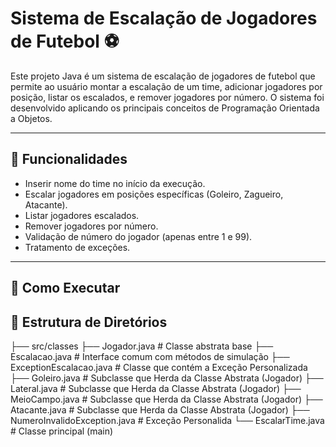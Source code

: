 # Sistema de Escalação de Jogadores de Futebol ⚽

Este projeto Java é um sistema de escalação de jogadores de futebol que permite ao usuário montar a escalação de um time, adicionar jogadores por posição, listar os escalados, e remover jogadores por número. O sistema foi desenvolvido aplicando os principais conceitos de Programação Orientada a Objetos.

---

## 📌 Funcionalidades

- Inserir nome do time no início da execução.
- Escalar jogadores em posições específicas (Goleiro, Zagueiro, Atacante).
- Listar jogadores escalados.
- Remover jogadores por número.
- Validação de número do jogador (apenas entre 1 e 99).
- Tratamento de exceções.

---

## 🚀 Como Executar



## 🧱 Estrutura de Diretórios


├── src/classes
├── Jogador.java               # Classe abstrata base
├── Escalacao.java             # Interface comum com métodos de simulação
├── ExceptionEscalacao.java    # Classe que contém a Exceção Personalizada
├── Goleiro.java               # Subclasse que Herda da Classe Abstrata (Jogador)
├── Lateral.java               # Subclasse que Herda da Classe Abstrata (Jogador)
├── MeioCampo.java             # Subclasse que Herda da Classe Abstrata (Jogador)
├── Atacante.java              # Subclasse que Herda da Classe Abstrata (Jogador)
├── NumeroInvalidoException.java # Exceção Personalida
└── EscalarTime.java # Classe principal (main)




